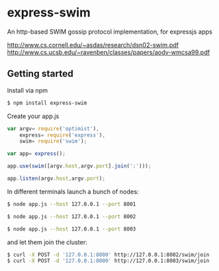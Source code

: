 express-swim
============

An http-based SWIM gossip protocol implementation, for expressjs apps

http://www.cs.cornell.edu/~asdas/research/dsn02-swim.pdf
http://www.cs.ucsb.edu/~ravenben/classes/papers/aodv-wmcsa99.pdf


## Getting started

Install via npm

```sh
$ npm install express-swim
```

Create your app.js

```javascript
var argv= require('optimist'),
    express= require('express'),
    swim= require('swim');

var app= express();

app.use(swim([argv.host,argv.port].join(':')));

app.listen(argv.host,argv.port);
```

In different terminals launch a bunch of nodes:

```sh
$ node app.js --host 127.0.0.1 --port 8001
```

```sh
$ node app.js --host 127.0.0.1 --port 8002
```

```sh
$ node app.js --host 127.0.0.1 --port 8003
```

and let them join the cluster:

```sh
$ curl -X POST -d '127.0.0.1:8000' http://127.0.0.1:8002/swim/join
$ curl -X POST -d '127.0.0.1:8000' http://127.0.0.1:8003/swim/join
```

